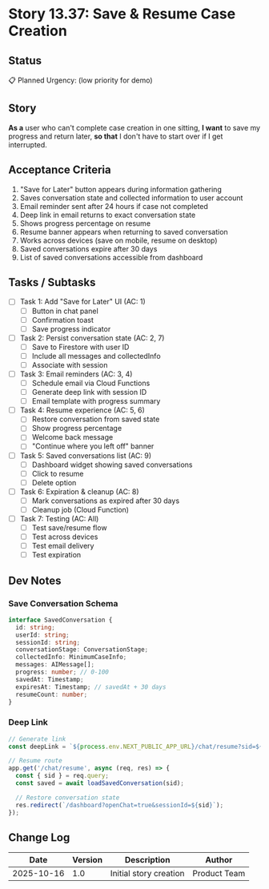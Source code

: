 # Story 13.37: Save & Resume Case Creation

## Status
📋 Planned
Urgency: (low priority for demo)

## Story
**As a** user who can't complete case creation in one sitting,
**I want** to save my progress and return later,
**so that** I don't have to start over if I get interrupted.

## Acceptance Criteria

1. "Save for Later" button appears during information gathering
2. Saves conversation state and collected information to user account
3. Email reminder sent after 24 hours if case not completed
4. Deep link in email returns to exact conversation state
5. Shows progress percentage on resume
6. Resume banner appears when returning to saved conversation
7. Works across devices (save on mobile, resume on desktop)
8. Saved conversations expire after 30 days
9. List of saved conversations accessible from dashboard

## Tasks / Subtasks

- [ ] Task 1: Add "Save for Later" UI (AC: 1)
  - [ ] Button in chat panel
  - [ ] Confirmation toast
  - [ ] Save progress indicator

- [ ] Task 2: Persist conversation state (AC: 2, 7)
  - [ ] Save to Firestore with user ID
  - [ ] Include all messages and collectedInfo
  - [ ] Associate with session

- [ ] Task 3: Email reminders (AC: 3, 4)
  - [ ] Schedule email via Cloud Functions
  - [ ] Generate deep link with session ID
  - [ ] Email template with progress summary

- [ ] Task 4: Resume experience (AC: 5, 6)
  - [ ] Restore conversation from saved state
  - [ ] Show progress percentage
  - [ ] Welcome back message
  - [ ] "Continue where you left off" banner

- [ ] Task 5: Saved conversations list (AC: 9)
  - [ ] Dashboard widget showing saved conversations
  - [ ] Click to resume
  - [ ] Delete option

- [ ] Task 6: Expiration & cleanup (AC: 8)
  - [ ] Mark conversations as expired after 30 days
  - [ ] Cleanup job (Cloud Function)

- [ ] Task 7: Testing (AC: All)
  - [ ] Test save/resume flow
  - [ ] Test across devices
  - [ ] Test email delivery
  - [ ] Test expiration

## Dev Notes

### Save Conversation Schema

```typescript
interface SavedConversation {
  id: string;
  userId: string;
  sessionId: string;
  conversationStage: ConversationStage;
  collectedInfo: MinimumCaseInfo;
  messages: AIMessage[];
  progress: number; // 0-100
  savedAt: Timestamp;
  expiresAt: Timestamp; // savedAt + 30 days
  resumeCount: number;
}
```

### Deep Link

```typescript
// Generate link
const deepLink = `${process.env.NEXT_PUBLIC_APP_URL}/chat/resume?sid=${sessionId}`;

// Resume route
app.get('/chat/resume', async (req, res) => {
  const { sid } = req.query;
  const saved = await loadSavedConversation(sid);

  // Restore conversation state
  res.redirect(`/dashboard?openChat=true&sessionId=${sid}`);
});
```

## Change Log

| Date | Version | Description | Author |
|------|---------|-------------|--------|
| 2025-10-16 | 1.0 | Initial story creation | Product Team |

